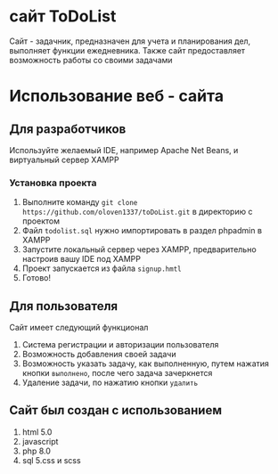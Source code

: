 # сайт ToDoList
  Сайт - задачник, предназначен для учета и планирования дел, выполняет функции ежедневника. Также сайт предоставляет возможность работы со своими задачами
# Использование веб - сайта
## Для разработчиков
  Используйте желаемый IDE, например Apache Net Beans, и виртуальный сервер XAMPP
### Установка проекта
  1. Выполните команду 
    `git clone https://github.com/oloven1337/toDoList.git` в директорию с проектом
  2. Файл `todolist.sql` нужно импортировать в раздел phpadmin  в XAMPP
  3. Запустите локальный сервер через XAMPP, предварительно настроив вашу IDE под XAMPP
  4. Проект запускается из файла `signup.hmtl`
  5. Готово!
  ## Для пользователя
  Сайт имеет следующий функционал
  1. Система регистрации и авторизации пользователя
  2. Возможность добавления своей задачи
  3. Возможность указать задачу, как выполненную, путем нажатия кнопки `выполнено`, после чего задача зачеркнется
  4. Удаление задачи, по нажатию кнопки `удалить`
  ## Сайт был создан с использованием
  1. html 5.0
  2. javascript
  3. php 8.0
  4. sql
  5.css и scss
  
